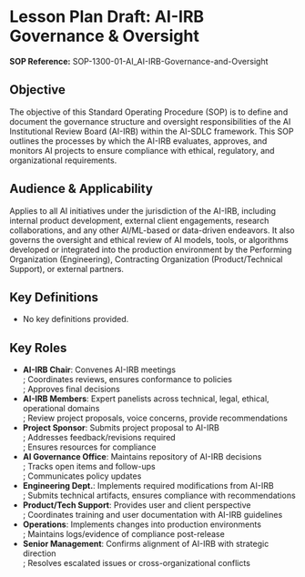# Lesson Plan Draft: AI-IRB Governance & Oversight

**SOP Reference:** SOP-1300-01-AI_AI-IRB-Governance-and-Oversight

## Objective

The objective of this Standard Operating Procedure (SOP) is to define and document the governance structure and oversight responsibilities of the AI Institutional Review Board (AI-IRB) within the AI-SDLC framework. This SOP outlines the processes by which the AI-IRB evaluates, approves, and monitors AI projects to ensure compliance with ethical, regulatory, and organizational requirements.

## Audience & Applicability

Applies to all AI initiatives under the jurisdiction of the AI-IRB, including internal product development, external client engagements, research collaborations, and any other AI/ML-based or data-driven endeavors. It also governs the oversight and ethical review of AI models, tools, or algorithms developed or integrated into the production environment by the Performing Organization (Engineering), Contracting Organization (Product/Technical Support), or external partners.

## Key Definitions

- No key definitions provided.

## Key Roles

- **AI-IRB Chair**: Convenes AI-IRB meetings <br/>; Coordinates reviews, ensures conformance to policies <br/>; Approves final decisions
- **AI-IRB Members**: Expert panelists across technical, legal, ethical, operational domains <br/>; Review project proposals, voice concerns, provide recommendations
- **Project Sponsor**: Submits project proposal to AI-IRB <br/>; Addresses feedback/revisions required <br/>; Ensures resources for compliance
- **AI Governance Office**: Maintains repository of AI-IRB decisions <br/>; Tracks open items and follow-ups <br/>; Communicates policy updates
- **Engineering Dept.**: Implements required modifications from AI-IRB <br/>; Submits technical artifacts, ensures compliance with recommendations
- **Product/Tech Support**: Provides user and client perspective <br/>; Coordinates training and user documentation with AI-IRB guidelines
- **Operations**: Implements changes into production environments <br/>; Maintains logs/evidence of compliance post-release
- **Senior Management**: Confirms alignment of AI-IRB with strategic direction <br/>; Resolves escalated issues or cross-organizational conflicts


